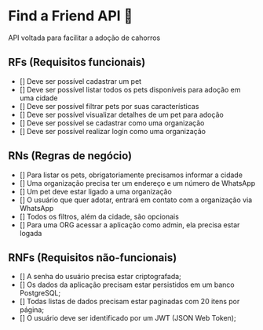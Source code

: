 # Find a Friend API 🐶

API voltada para facilitar a adoção de cahorros

## RFs (Requisitos funcionais)

- [] Deve ser possível cadastrar um pet
- [] Deve ser possível listar todos os pets disponíveis para adoção em uma cidade
- [] Deve ser possível filtrar pets por suas características
- [] Deve ser possível visualizar detalhes de um pet para adoção
- [] Deve ser possível se cadastrar como uma organização
- [] Deve ser possível realizar login como uma organização

## RNs (Regras de negócio)

- [] Para listar os pets, obrigatoriamente precisamos informar a cidade
- [] Uma organização precisa ter um endereço e um número de WhatsApp
- [] Um pet deve estar ligado a uma organização
- [] O usuário que quer adotar, entrará em contato com a organização via WhatsApp
- [] Todos os filtros, além da cidade, são opcionais
- [] Para uma ORG acessar a aplicação como admin, ela precisa estar logada

## RNFs (Requisitos não-funcionais)

- [] A senha do usuário precisa estar criptografada;
- [] Os dados da aplicação precisam estar persistidos em um banco PostgreSQL;
- [] Todas listas de dados precisam estar paginadas com 20 itens por página;
- [] O usuário deve ser identificado por um JWT (JSON Web Token);